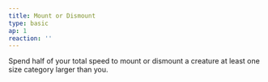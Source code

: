 ```yaml
---
title: Mount or Dismount
type: basic
ap: 1
reaction: ''
---
```


Spend half of your total speed to mount or dismount a creature at least one size category larger than you.
